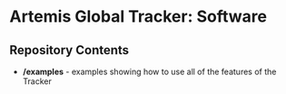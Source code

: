 # Artemis Global Tracker: Software

## Repository Contents
- **/examples** - examples showing how to use all of the features of the Tracker






